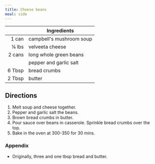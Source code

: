 ```yaml
---
title: Cheese beans
meal: side
---
```


|| Ingredients |
|-:|-|
1 can   | campbell's mushroom soup
¼ lbs   | velveeta cheese
2 cans  | long whole green beans
&nbsp;  | pepper and garlic salt
6 Tbsp  | bread crumbs
2 Tbsp  | butter

## Directions

1. Melt soup and cheese together.
2. Pepper and garlic salt the beans.
3. Brown bread crumbs in butter.
4. Pour sauce over beans in casserole. Sprinkle bread crumbs over the top.
5. Bake in the oven at 300-350 for 30 mins.

### Appendix

* Originally, three and one tbsp bread and butter.
